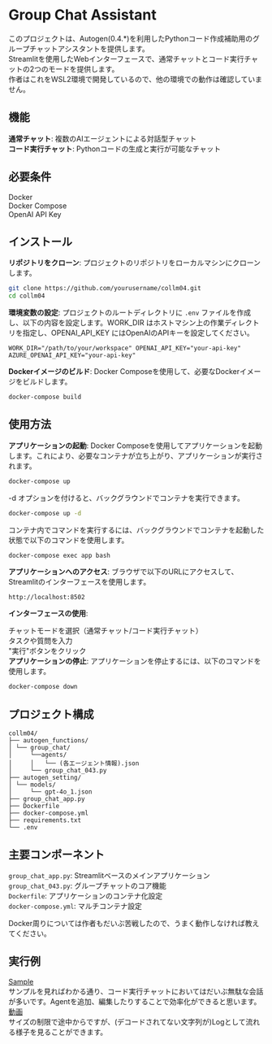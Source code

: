# Group Chat Assistant

このプロジェクトは、Autogen(0.4.*)を利用したPythonコード作成補助用のグループチャットアシスタントを提供します。  
Streamlitを使用したWebインターフェースで、通常チャットとコード実行チャットの2つのモードを提供します。  
作者はこれをWSL2環境で開発しているので、他の環境での動作は確認していません。

## 機能

**通常チャット**: 複数のAIエージェントによる対話型チャット  
**コード実行チャット**: Pythonコードの生成と実行が可能なチャット  
## 必要条件

Docker  
Docker Compose  
OpenAI API Key  
## インストール

**リポジトリをクローン**: プロジェクトのリポジトリをローカルマシンにクローンします。

```bash 
git clone https://github.com/yourusername/collm04.git 
cd collm04 
```

**環境変数の設定**: プロジェクトのルートディレクトリに `.env` ファイルを作成し、以下の内容を設定します。WORK_DIR はホストマシン上の作業ディレクトリを指定し、OPENAI_API_KEY にはOpenAIのAPIキーを設定してください。

``` 
WORK_DIR="/path/to/your/workspace" OPENAI_API_KEY="your-api-key"
AZURE_OPENAI_API_KEY="your-api-key"
```

**Dockerイメージのビルド**: Docker Composeを使用して、必要なDockerイメージをビルドします。

```bash 
docker-compose build 
```

## 使用方法

**アプリケーションの起動**: Docker Composeを使用してアプリケーションを起動します。これにより、必要なコンテナが立ち上がり、アプリケーションが実行されます。

```bash 
docker-compose up 
```
-d オプションを付けると、バックグラウンドでコンテナを実行できます。
```bash 
docker-compose up -d
```

コンテナ内でコマンドを実行するには、バックグラウンドでコンテナを起動した状態で以下のコマンドを使用します。
```bash 
docker-compose exec app bash
```


**アプリケーションへのアクセス**: ブラウザで以下のURLにアクセスして、Streamlitのインターフェースを使用します。

``` 
http://localhost:8502 
```

**インターフェースの使用**:

チャットモードを選択（通常チャット/コード実行チャット）  
タスクや質問を入力  
"実行"ボタンをクリック  
**アプリケーションの停止**: アプリケーションを停止するには、以下のコマンドを使用します。

```bash 
docker-compose down 
```

## プロジェクト構成

``` 
collm04/ 
├── autogen_functions/ 
│ └── group_chat/ 
│     └──agents/
│     │   └── (各エージェント情報).json
│     └── group_chat_043.py 
├── autogen_setting/
│ └── models/
│     └── gpt-4o_1.json
├── group_chat_app.py 
├── Dockerfile 
├── docker-compose.yml 
├── requirements.txt 
└── .env 
```

## 主要コンポーネント

`group_chat_app.py`: Streamlitベースのメインアプリケーション  
`group_chat_043.py`: グループチャットのコア機能  
`Dockerfile`: アプリケーションのコンテナ化設定  
`docker-compose.yml`: マルチコンテナ設定  

Docker周りについては作者もだいぶ苦戦したので、うまく動作しなければ教えてください。

## 実行例
[Sample](sample.pdf)  
サンプルを見ればわかる通り、コード実行チャットにおいてはだいぶ無駄な会話が多いです。Agentを追加、編集したりすることで効率化ができると思います。  
[動画](動作.pdf)  
サイズの制限で途中からですが、(デコードされてない文字列が)Logとして流れる様子を見ることができます。  
